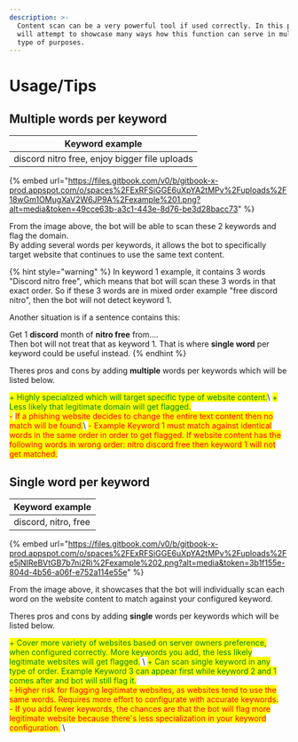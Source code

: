 ```yaml
---
description: >-
  Content scan can be a very powerful tool if used correctly. In this page, we
  will attempt to showcase many ways how this function can serve in multiple
  type of purposes.
---
```


# Usage/Tips

## Multiple words per keyword

| Keyword example                               |
| --------------------------------------------- |
| discord nitro free, enjoy bigger file uploads |

{% embed url="https://files.gitbook.com/v0/b/gitbook-x-prod.appspot.com/o/spaces%2FExRFSiGGE6uXpYA2tMPv%2Fuploads%2F18wGm1OMugXaV2W6JP9A%2Fexample%201.png?alt=media&token=49cce63b-a3c1-443e-8d76-be3d28bacc73" %}

From the image above, the bot will be able to scan these 2 keywords and flag the domain. \
By adding several words per keywords, it allows the bot to specifically target website that continues to use the same text content.&#x20;

{% hint style="warning" %}
In keyword 1 example, it contains 3 words "Discord nitro free", which means that bot will scan these 3 words in that exact order. So if these 3 words are in mixed order example "free discord nitro", then the bot will not detect keyword 1.&#x20;

Another situation is if a sentence contains this:

Get 1 **discord** month of **nitro free** from....\
Then bot will not treat that as keyword 1. That is where **single word** per keyword could be useful instead.
{% endhint %}



Theres pros and cons by adding **multiple** words per keywords which will be listed below.

<mark style="color:green;">+ Highly specialized which will target specific type of website content.</mark>\ <mark style="color:green;">+ Less likely that legitimate domain will get flagged.</mark>\
<mark style="color:red;">-</mark> <mark style="color:red;">If a phishing website decides to change the entire text content then no match will be found.</mark>\ <mark style="color:red;">- Example Keyword 1 must match against identical words in the same order in order to get flagged. If website content has the following words in wrong order: nitro discord free then keyword 1 will not get matched.</mark>&#x20;

## Single word per keyword

| Keyword example      |
| -------------------- |
| discord, nitro, free |

{% embed url="https://files.gitbook.com/v0/b/gitbook-x-prod.appspot.com/o/spaces%2FExRFSiGGE6uXpYA2tMPv%2Fuploads%2Fe5jNIReBVtGB7b7ni2Ri%2Fexample%202.png?alt=media&token=3b1f155e-804d-4b56-a06f-e752a114e55e" %}

From the image above, it showcases that the bot will individually scan each word on the website content to match against your configured keyword.&#x20;

Theres pros and cons by adding **single** words per keywords which will be listed below.

<mark style="color:green;">+ Cover more variety of websites based on server owners preference, when configured correctly. More keywords you add, the less likely legitimate websites will get flagged.</mark> \ <mark style="color:green;">+ Can scan single keyword in any type of order. Example Keyword 3 can appear first while keyword 2 and 1 comes after and bot will still flag it.</mark>\
<mark style="color:red;">- Higher risk for flagging legitimate websites, as websites tend to use the same words. Requires more effort to configurate with accurate keywords.</mark>  \
<mark style="color:red;">- If you add fewer keywords, the chances are that the bot will flag more legitimate website because there's less specialization in your keyword configuration.</mark> \ <mark style="color:red;"></mark>

